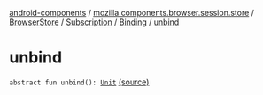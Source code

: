 [android-components](../../../../index.md) / [mozilla.components.browser.session.store](../../../index.md) / [BrowserStore](../../index.md) / [Subscription](../index.md) / [Binding](index.md) / [unbind](./unbind.md)

# unbind

`abstract fun unbind(): `[`Unit`](https://kotlinlang.org/api/latest/jvm/stdlib/kotlin/-unit/index.html) [(source)](https://github.com/mozilla-mobile/android-components/blob/master/components/browser/state/src/main/java/mozilla/components/browser/session/store/BrowserStore.kt#L106)